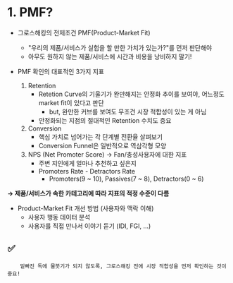 # 1. PMF?
- 그로스해킹의 전제조건 PMF(Product-Market Fit)
	- "우리의 제품/서비스가 실험을 할 만한 가치가 있는가?"를 먼저 판단해야
	- 아무도 원하지 않는 제품/서비스에 시간과 비용을 낭비하지 말기!

- PMF 확인의 대표적인 3가지 지표
	1. Retention
		- Retetion Curve의 기울기가 완만해지는 안정화 추이를 보여야, 어느정도 market fit이 있다고 판단 
			- but, 완만한 커브를 보여도 무조건 시장 적합성이 있는 게 아님
		- 안정화되는 지점의 절대적인 Retention 수치도 중요
	2. Conversion
		- 핵심 가치로 넘어가는 각 단계별 전환율 살펴보기
		- Conversion Funnel은 일반적으로 역삼각형 모양
	3. NPS (Net Promoter Score) → Fan/충성사용자에 대한 지표
		- 주변 지인에게 얼마나 추천하고 싶은지
		- Promoters Rate - Detractors Rate
			- Promoters(9 ~ 10), Passives(7 ~ 8), Detractors(0 ~ 6)    

**→ 제품/서비스가 속한 카테고리에 따라 지표의 적정 수준이 다름**

- Product-Market Fit 개선 방법 (사용자와 맥락 이해)
	- 사용자 행동 데이터 분석
	- 사용자를 직접 만나서 이야기 듣기 (IDI, FGI, ...)

## :white_check_mark:
```
	밑빠진 독에 물붓기가 되지 않도록, 그로스해킹 전에 시장 적합성을 먼저 확인하는 것이 중요!
```
